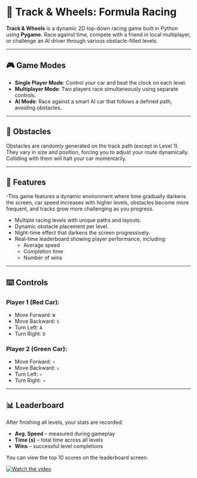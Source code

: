 
# 🏁 Track & Wheels: Formula Racing

**Track & Wheels** is a dynamic 2D top-down racing game built in Python using **Pygame**. Race against time, compete with a friend in local multiplayer, or challenge an AI driver through various obstacle-filled levels.

---

## 🎮 Game Modes

- **Single Player Mode**: Control your car and beat the clock on each level.
- **Multiplayer Mode**: Two players race simultaneously using separate controls.
- **AI Mode**: Race against a smart AI car that follows a defined path, avoiding obstacles.

---

## 🚧 Obstacles

Obstacles are randomly generated on the track path (except in Level 1). They vary in size and position, forcing you to adjust your route dynamically. Colliding with them will halt your car momentarily.

---

## 🧠 Features

-This game features a dynamic environment where time gradually darkens the screen, car speed increases with higher levels, obstacles become more frequent, and tracks grow more challenging as you progress.
- Multiple racing levels with unique paths and layouts.
- Dynamic obstacle placement per level.
- Night-time effect that darkens the screen progressively.
- Real-time leaderboard showing player performance, including:
  - Average speed
  - Completion time
  - Number of wins

---

## ⌨️ Controls

### Player 1 (Red Car):
- Move Forward: `W`
- Move Backward: `S`
- Turn Left: `A`
- Turn Right: `D`

### Player 2 (Green Car):
- Move Forward: `↑`
- Move Backward: `↓`
- Turn Left: `←`
- Turn Right: `→`

---

## 📊 Leaderboard

After finishing all levels, your stats are recorded:
- **Avg. Speed** – measured during gameplay
- **Time (s)** – total time across all levels
- **Wins** – successful level completions

You can view the top 10 scores on the leaderboard screen.


[![Watch the video](imgs/menu_bg.png)](https://vimeo.com/manage/videos/1120648579)






